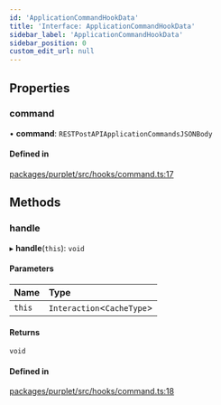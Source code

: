 ```yaml
---
id: 'ApplicationCommandHookData'
title: 'Interface: ApplicationCommandHookData'
sidebar_label: 'ApplicationCommandHookData'
sidebar_position: 0
custom_edit_url: null
---
```


## Properties

### command

• **command**: `RESTPostAPIApplicationCommandsJSONBody`

#### Defined in

[packages/purplet/src/hooks/command.ts:17](https://github.com/CRBT-Team/Purplet/blob/b72b1ee/packages/purplet/src/hooks/command.ts#L17)

## Methods

### handle

▸ **handle**(`this`): `void`

#### Parameters

| Name   | Type                        |
| :----- | :-------------------------- |
| `this` | `Interaction`<`CacheType`\> |

#### Returns

`void`

#### Defined in

[packages/purplet/src/hooks/command.ts:18](https://github.com/CRBT-Team/Purplet/blob/b72b1ee/packages/purplet/src/hooks/command.ts#L18)
